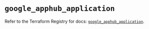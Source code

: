 # `google_apphub_application`

Refer to the Terraform Registry for docs: [`google_apphub_application`](https://registry.terraform.io/providers/hashicorp/google/6.49.3/docs/resources/apphub_application).
